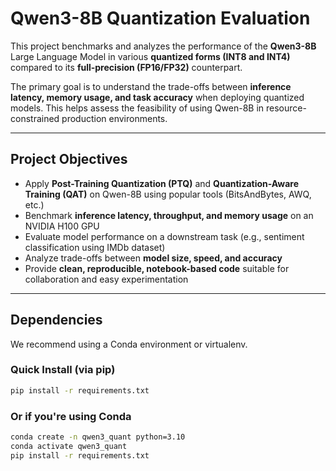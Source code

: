 # Qwen3-8B Quantization Evaluation

This project benchmarks and analyzes the performance of the **Qwen3-8B** Large Language Model in various **quantized forms (INT8 and INT4)** compared to its **full-precision (FP16/FP32)** counterpart.

The primary goal is to understand the trade-offs between **inference latency, memory usage, and task accuracy** when deploying quantized models. This helps assess the feasibility of using Qwen-8B in resource-constrained production environments.

---

## Project Objectives

-  Apply **Post-Training Quantization (PTQ)** and **Quantization-Aware Training (QAT)** on Qwen-8B using popular tools (BitsAndBytes, AWQ, etc.)
-  Benchmark **inference latency, throughput, and memory usage** on an NVIDIA H100 GPU
-  Evaluate model performance on a downstream task (e.g., sentiment classification using IMDb dataset)
-  Analyze trade-offs between **model size, speed, and accuracy**
-  Provide **clean, reproducible, notebook-based code** suitable for collaboration and easy experimentation

---

## Dependencies

We recommend using a Conda environment or virtualenv.

### Quick Install (via pip)

```bash
pip install -r requirements.txt
```
### Or if you're using Conda

``` bash
conda create -n qwen3_quant python=3.10
conda activate qwen3_quant
pip install -r requirements.txt
```

